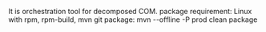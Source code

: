 It is orchestration tool for decomposed COM.
package requirement: Linux with rpm, rpm-build, mvn git
package: mvn --offline -P prod clean package
